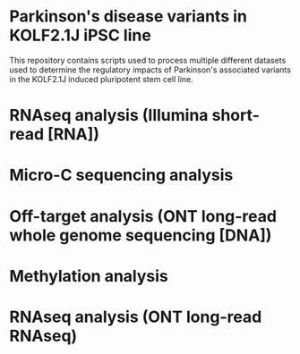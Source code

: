 # Parkinson's disease variants in KOLF2.1J iPSC line

This repository contains scripts used to process multiple different datasets used to determine the regulatory impacts of Parkinson's associated variants in the KOLF2.1J induced pluripotent stem cell line.

# RNAseq analysis (Illumina short-read [RNA])

# Micro-C sequencing analysis

# Off-target analysis (ONT long-read whole genome sequencing [DNA])

# Methylation analysis

# RNAseq analysis (ONT long-read RNAseq)
